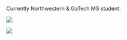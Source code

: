 Currently Northwestern & GaTech MS student.

![](https://github-readme-stats.vercel.app/api?username=lhwzds)

![](https://github-readme-stats.vercel.app/api/top-langs?username=lhwzds&show_icons=true&locale=en&layout=compact)
